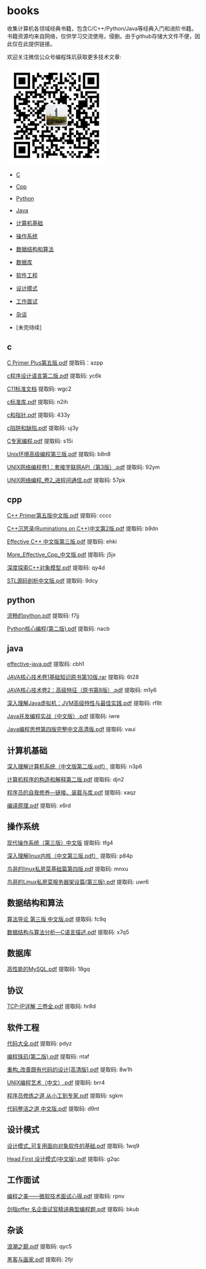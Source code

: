 # books

收集计算机各领域经典书籍，包含C/C++/Python/Java等经典入门和进阶书籍。
书籍资源均来自网络，仅供学习交流使用，侵删。由于github存储大文件不便，因此仅在此提供链接。

欢迎关注微信公众号编程珠玑获取更多技术文章:

![编程珠玑](./qrcode.jpg)

* [C](#c)
* [Cpp](#cpp)
* [Python](#python)
* [Java](#java)
* [计算机基础](#计算机基础)
* [操作系统](#操作系统)
* [数据结构和算法](#数据结构和算法)
* [数据库](#数据库)
* [软件工程](#软件工程)
* [设计模式](#设计模式)
* [工作面试](#工作面试)
* [杂谈](#杂谈)

* [未完待续]







## c

[C Primer Plus第五版.pdf](https://pan.baidu.com/s/1fgnT9zaJWIGA1TVaulq13Q) 提取码：azpp

[c程序设计语言第二版.pdf](https://pan.baidu.com/s/1Ql9rCYmyVOkrgitFCYu2dw) 提取码: yc6k

[C11标准文档](https://pan.baidu.com/s/1M8f9AaeUaof3gAUXY8PHbQ) 提取码: wgc2

[c标准库.pdf](https://pan.baidu.com/s/1QnV0NZBNLUrGvWyeNj-n3Q) 提取码: n2ih

[c和指针.pdf](https://pan.baidu.com/s/1EHMDmAgbEOh3RvPr4cNFSQ) 提取码: 433y

[c陷阱和缺陷.pdf](https://pan.baidu.com/s/1YcJxIj4DSYLEXkv_s6ZNfA) 提取码: uj3y

[C专家编程.pdf](https://pan.baidu.com/s/15lrXujJ68ktyI5oyprZG-g) 提取码: s15i

[Unix环境高级编程第三版.pdf](https://pan.baidu.com/s/1aFzPav626LUmKa8anneI7w) 提取码: b8n8

[UNIX网络编程卷1：套接字联网API（第3版）.pdf](https://pan.baidu.com/s/197tZhiZCxFrKoOvXY9taQg) 提取码: 92ym

[UNIX网络编程_卷2_进程间通信.pdf](https://pan.baidu.com/s/14GR6zyHW5yNATpTG91z1wA) 提取码: 57pk

## cpp

[C++ Primer第五版中文版.pdf](https://pan.baidu.com/s/1DC10MXmep_4WRk14smKIDA) 提取码: cccc

[C++沉思录(Ruminations on C++)中文第2版.pdf](https://pan.baidu.com/s/1UQtMtZxtNahm4WUnzwnh6w) 提取码: b9dn

[Effective C++ 中文版第三版.pdf](https://pan.baidu.com/s/1OJHIi10vB23qVZjtehYxJQ) 提取码: ehki

[More_Effective_Cpp_中文版.pdf](https://pan.baidu.com/s/19c3qGLrvShlMLBIOY6q0iQ) 提取码: j5jx

[深度探索C++对象模型.pdf](https://pan.baidu.com/s/1dDMIPE5Avo6LYta5MRg6Vg) 提取码: qy4d

[STL源码剖析中文版.pdf](https://pan.baidu.com/s/1S_FuoLcIAvm7EvWYHCBeHg) 提取码: 9dcy

## python

[流畅的python.pdf](https://pan.baidu.com/s/1Sl0Z7u1Fsd9cGUtNnS9yRQ) 提取码: f7jj

[Python核心编程(第二版).pdf](https://pan.baidu.com/s/1fHEoEhHPKsqs73Q3EyOU8w) 提取码: nacb

## java

[effective-java.pdf](https://pan.baidu.com/s/1dbhWBpooxwzoLPZYldYWog) 提取码: cbh1

[JAVA核心技术卷1基础知识原书第10版.rar](https://pan.baidu.com/s/1yoqqBf1P3Av6kaSzlSIjhQ) 提取码: 6t28

[JAVA核心技术卷2：高级特征（原书第8版）.pdf](https://pan.baidu.com/s/1B9jJqK_hDMYCgYxygPAPAA) 提取码: m1y6

[深入理解Java虚拟机：JVM高级特性与最佳实践.pdf](https://pan.baidu.com/s/1oqmkX9z5VcaGa2-bUD9yFQ) 提取码: rf8t

[Java并发编程实战（中文版）.pdf](https://pan.baidu.com/s/1oKj9bIEbLAbtHBsTgOxkKA) 提取码: iwre

[Java编程思想第四版完整中文高清版.pdf](https://pan.baidu.com/s/1WD5mb-FUf-LBAsugcpXoFQ) 提取码: vaui

## 计算机基础

[深入理解计算机系统（中文版第二版.pdf）](https://pan.baidu.com/s/1fTiVn_DrD7dnkekyemjlGg) 提取码: n3p6

[计算机程序的构造和解释第二版.pdf](https://pan.baidu.com/s/1of4ODRmOVdx2VONgsoaktw) 提取码: djn2

[程序员的自我修养—链接、装载与库.pdf](https://pan.baidu.com/s/1iixCglW4ujh2tWz3U_WnVQ) 提取码: xaqz

[编译原理.pdf](https://pan.baidu.com/s/1WxUv1I7bRY6-YGOAKFUiJQ) 提取码: x6rd


## 操作系统

[现代操作系统（第三版）中文版](https://pan.baidu.com/s/1EwM6aHx0T-iwMke1Be-DGw) 提取码: tfg4

[深入理解linux内核（中文第三版.pdf）](https://pan.baidu.com/s/11RNjoi1Uo0OXOGA93j4OyA) 提取码: p84p

[鸟哥的linux私房菜基础篇第四版.pdf](https://pan.baidu.com/s/1Hp1KoGO_-0ChBGQYYXRV4g) 提取码: mnxu

[鸟哥的Linux私房菜服务器架设篇(第三版).pdf](https://pan.baidu.com/s/10D-fRxQz1leHjfoGOnnxaw) 提取码: uwr6

## 数据结构和算法

[算法导论 第三版 中文版.pdf](https://pan.baidu.com/s/1TsFs8B-2R0qlb1ZQ2rJREg) 提取码: fc9q

[数据结构与算法分析—C语言描述.pdf](https://pan.baidu.com/s/1OD-QiKLZTAO3jhaMQYF-Aw) 提取码: x7q5

## 数据库

[高性能的MySQL.pdf](https://pan.baidu.com/s/1dj6ogaIUk-mIc5ByzBAq3A) 提取码: 18gq

## 协议

[TCP-IP详解 三卷全.pdf](https://pan.baidu.com/s/1tVQyXfgcexHtK4iEwYdJxQ) 提取码: hr8d

## 软件工程

[代码大全.pdf](https://pan.baidu.com/s/1efjGOIAlSwGXKaVxaCaJ_A) 提取码: pdyz

[编程珠玑(第二版).pdf](https://pan.baidu.com/s/1JtbOurtsE5HtCKs8dDg_lA) 提取码: ntaf

[重构_改善既有代码的设计[高清版].pdf](https://pan.baidu.com/s/1hXImzW58XRkYXs-qttCjLQ) 提取码: 8w1h

[UNIX编程艺术（中文）.pdf](https://pan.baidu.com/s/1Gkwrx2Q_yN2h5f67HLw1BQ) 提取码: brr4

[程序员修炼之道 从小工到专家.pdf](https://pan.baidu.com/s/1r9sx5tX6elF06bDBawRC-Q) 提取码: sgkm

[代码整洁之道 中文版.pdf](https://pan.baidu.com/s/1asGiEwFtHDvIVT12_rg2wg) 提取码: d9nt

## 设计模式

[设计模式_可复用面向对象软件的基础.pdf](https://pan.baidu.com/s/1qWFjSAYIa4RB6EeNjDiM1g) 提取码: 1wq9

[Head First 设计模式(中文版).pdf](https://pan.baidu.com/s/1V1CYiHpS-FFa2O-bUdX-jQ) 提取码: g2qc

## 工作面试

[编程之美——微软技术面试心得.pdf](https://pan.baidu.com/s/1QPS0bfQza8ANZ3_bBdEquw) 提取码: rpnv

[剑指offer 名企面试官精讲典型编程题.pdf](https://pan.baidu.com/s/1Q70r-26CG9fp7r4qjhjyKQ) 提取码: bkub

## 杂谈

[浪潮之巅.pdf](https://pan.baidu.com/s/1FPQugsSdUJwezkqgUbZmAg) 提取码: qyc5

[黑客与画家.pdf](https://pan.baidu.com/s/1Kg3fn1KrgDbMwwGtAFMk5w) 提取码: 2fjr









